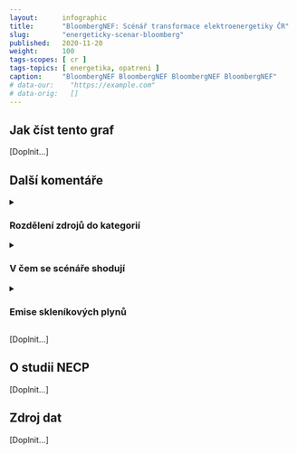 ```yaml
---
layout:      infographic
title:       "BloombergNEF: Scénář transformace elektroenergetiky ČR"
slug:        "energeticky-scenar-bloomberg"
published:   2020-11-20
weight:      100
tags-scopes: [ cr ]
tags-topics: [ energetika, opatreni ]
caption:     "BloombergNEF BloombergNEF BloombergNEF BloombergNEF"
# data-our:    "https://example.com"
# data-orig:   []
---
```


## Jak číst tento graf

[Doplnit...]

## Další komentáře

<details markdown=1>
<summary>
<h3>Rozdělení zdrojů do kategorií</h3>
</summary>

[Doplnit...]
</details>

<details markdown=1>
<summary>
<h3>V čem se scénáře shodují</h3>
</summary>

[Doplnit...]
</details>

<details markdown=1>
<summary>
<h3>Emise skleníkových plynů</h3>
</summary>

[Doplnit...]
</details>

[Doplnit...]
</details>

## O studii NECP

[Doplnit...]

## Zdroj dat

[Doplnit...]

